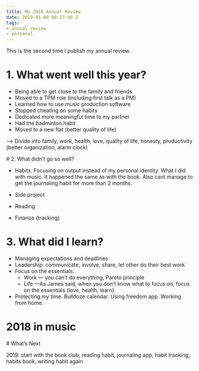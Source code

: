 ```yaml
---
title: My 2018 Annual Review
date: 2019-01-08 00:17:00 Z
tags:
- annual review
- personal
---
```


This is the second time I publish my annual review.

# 1. What went well this year?

- Being able to get close to the family and friends
- Moved to a TPM role (including first talk as a PM)
- Learned how to use music production software
- Stopped cheating on some habits
- Dedicated more meaningful time to my partner
- Had the badminton habit
- Moved to a new flat (better quality of life)

—> Divide into family, work, health, love, quality of life, honesty, productivity (better organization, alarm clock)

# 2. What didn’t go so well?

- Habits. Focusing on output instead of my personal identity. What I did with music. It happened the same as with the book. Also cant manage to get the journaling habit for more than 2 months.

- Side project
- Reading
- Finance (tracking)

# 3. What did I learn?

- Managing expectations and deadlines
- Leadership: communicate, involve, share, let other do their best work
- Focus on the essentials:
	- Work — you can’t do everything, Pareto principle
	- Life —As James said, when you don’t know what to focus on, focus on the essentials (love, health, learn)
- Protecting my time. Bulldoze calendar. Using freedom app. Working from home.

# 2018 in music

# What’s Next

2019: start with the book club, reading habit, journaling app, habit tracking, habits book, writing habit again
